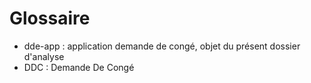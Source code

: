 # Glossaire #

- dde-app : application demande de congé, objet du présent dossier d'analyse
- DDC : Demande De Congé